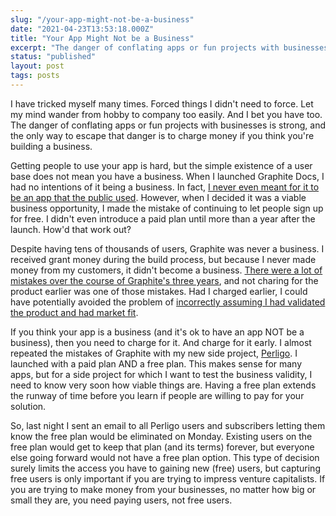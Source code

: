 ```yaml
---
slug: "/your-app-might-not-be-a-business"
date: "2021-04-23T13:53:18.000Z"
title: "Your App Might Not be a Business"
excerpt: "The danger of conflating apps or fun projects with businesses is strong, and the only way to escape that danger is to charge money if you think you're building a business."
status: "published"
layout: post
tags: posts
---
```

I have tricked myself many times. Forced things I didn't need to force. Let my mind wander from hobby to company too easily. And I bet you have too. The danger of conflating apps or fun projects with businesses is strong, and the only way to escape that danger is to charge money if you think you're building a business.

Getting people to use your app is hard, but the simple existence of a user base does not mean you have a business. When I launched Graphite Docs, I had no intentions of it being a business. In fact, [I never even meant for it to be an app that the public used](<https://www.indiehackers.com/interview/how-taking-back-my-privacy-inspired-a-product-that-became-a-business-bd931dfc1d>). However, when I decided it was a viable business opportunity, I made the mistake of continuing to let people sign up for free. I didn't even introduce a paid plan until more than a year after the launch. How'd that work out?

Despite having tens of thousands of users, Graphite was never a business. I received grant money during the build process, but because I never made money from my customers, it didn't become a business. [There were a lot of mistakes over the course of Graphite's three years](<https://www.failory.com/interview/graphite-docs>), and not charing for the product earlier was one of those mistakes. Had I charged earlier, I could have potentially avoided the problem of [incorrectly assuming I had validated the product and had market fit](<__GHOST_URL__/the-traps-youll-fall-into-when-validating-a-market/>).

If you think your app is a business (and it's ok to have an app NOT be a business), then you need to charge for it. And charge for it early. I almost repeated the mistakes of Graphite with my new side project, [Perligo](<https://perligo.io>). I launched with a paid plan AND a free plan. This makes sense for many apps, but for a side project for which I want to test the business validity, I need to know very soon how viable things are. Having a free plan extends the runway of time before you learn if people are willing to pay for your solution.

So, last night I sent an email to all Perligo users and subscribers letting them know the free plan would be eliminated on Monday. Existing users on the free plan would get to keep that plan (and its terms) forever, but everyone else going forward would not have a free plan option. This type of decision surely limits the access you have to gaining new (free) users, but capturing free users is only important if you are trying to impress venture capitalists. If you are trying to make money from your businesses, no matter how big or small they are, you need paying users, not free users.


  